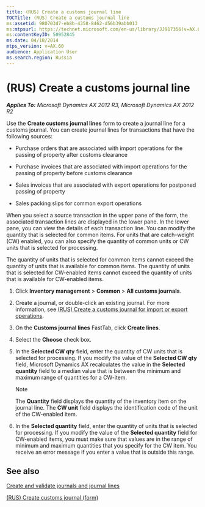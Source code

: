 ```yaml
---
title: (RUS) Create a customs journal line
TOCTitle: (RUS) Create a customs journal line
ms:assetid: 980703d7-eb8b-4358-8462-d56b39abb013
ms:mtpsurl: https://technet.microsoft.com/en-us/library/JJ917356(v=AX.60)
ms:contentKeyID: 50952845
ms.date: 04/18/2014
mtps_version: v=AX.60
audience: Application User
ms.search.region: Russia
---
```


# (RUS) Create a customs journal line 


_**Applies To:** Microsoft Dynamics AX 2012 R3, Microsoft Dynamics AX 2012 R2_

Use the **Create customs journal lines** form to create a journal line for a customs journal. You can create journal lines for transactions that have the following sources:

  - Purchase orders that are associated with import operations for the passing of property after customs clearance

  - Purchase invoices that are associated with import operations for the passing of property before customs clearance

  - Sales invoices that are associated with export operations for postponed passing of property

  - Sales packing slips for common export operations

When you select a source transaction in the upper pane of the form, the associated transaction lines are displayed in the lower pane. In the lower pane, you can view the details of each transaction line. You can modify the quantity that is selected for common items. For units that are catch-weight (CW) enabled, you can also specify the quantity of common units or CW units that is selected for processing.

The quantity of units that is selected for common items cannot exceed the quantity of units that is available for common items. The quantity of units that is selected for CW-enabled items cannot exceed the quantity of units that is available for CW-enabled items.

1.  Click **Inventory management** \> **Common** \> **All customs journals**.

2.  Create a journal, or double-click an existing journal. For more information, see [(RUS) Create a customs journal for import or export operations](rus-create-a-customs-journal-for-import-or-export-operations.md).

3.  On the **Customs journal lines** FastTab, click **Create lines**.

4.  Select the **Choose** check box.

5.  In the **Selected CW qty** field, enter the quantity of CW units that is selected for processing. If you modify the value of the **Selected CW qty** field, Microsoft Dynamics AX recalculates the value in the **Selected quantity** field to a median value that is between the minimum and maximum range of quantities for a CW-item.
    

    > [!NOTE]
    > <P>The <STRONG>Quantity</STRONG> field displays the quantity of the inventory item on the journal line. The <STRONG>CW unit</STRONG> field displays the identification code of the unit of the CW-enabled item.</P>



6.  In the **Selected quantity** field, enter the quantity of units that is selected for processing. If you modify the value of the **Selected quantity** field for CW-enabled items, you must make sure that values are in the range of minimum and maximum quantities that you specify for the CW item. You receive an error message if you enter a value that is outside this range.

## See also

[Create and validate journals and journal lines](create-and-validate-journals-and-journal-lines.md)

[(RUS) Create customs journal (form)](https://technet.microsoft.com/en-us/library/jj853226\(v=ax.60\))

  


